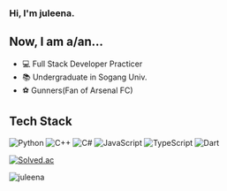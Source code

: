 ### Hi, I'm juleena.

## Now, I am a/an...
- 💻 Full Stack Developer Practicer
- 📚 Undergraduate in Sogang Univ.
- ⚽️ Gunners(Fan of Arsenal FC)
<!--
**juLeena/juLeena** is a ✨ _special_ ✨ repository because its `README.md` (this file) appears on your GitHub profile.

Here are some ideas to get you started:

- 🔭 I’m currently working on ...
- 🌱 I’m currently learning ...
- 👯 I’m looking to collaborate on ...
- 🤔 I’m looking for help with ...
- 💬 Ask me about ...
- 📫 How to reach me: ...
- 😄 Pronouns: ...
- ⚡ Fun fact: ...
-->

## Tech Stack
![Python](https://img.shields.io/badge/python-3776AB.svg?style=for-the-badge&logo=python&logoColor=white)
![C++](https://img.shields.io/badge/c++-00599C.svg?style=for-the-badge&logo=c%2B%2B&logoColor=white)
![C#](https://img.shields.io/badge/c%23-512BD4.svg?style=for-the-badge&logo=c-sharp&logoColor=white)
![JavaScript](https://img.shields.io/badge/javastript-F7DF1E.svg?style=for-the-badge&logo=javascript&logoColor=white)
![TypeScript](https://img.shields.io/badge/typestript-3178C6.svg?style=for-the-badge&logo=typescript&logoColor=white)
![Dart](https://img.shields.io/badge/dart-0175C2.svg?style=for-the-badge&logo=dart&logoColor=white)





[![Solved.ac](http://mazassumnida.wtf/api/v2/generate_badge?boj=imearth01)](https://solved.ac/imearth01)

![juleena](https://github-readme-stats.vercel.app/api?username=juleena&show_icons=true&theme=great-gatsby)
